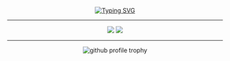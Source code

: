 <p align="center">
  <a href="https://git.io/typing-svg"><img src="https://readme-typing-svg.demolab.com?font=Fira+Code&weight=500&size=50&duration=4000&pause=500&center=true&vCenter=true&width=1024&height=128&lines=Hi+there+%F0%9F%91%8B;%E5%BE%88%E9%AB%98%E5%85%B4%E8%83%BD%E8%A7%81%E5%88%B0%E4%BD%A0+%F0%9F%91%8B" alt="Typing SVG" /></a>
<p align="center">

---

<p align="center">
<img src="https://github-readme-stats.vercel.app/api?username=Harry-Jing&show_icons=true"/> <img src="https://github-readme-stats.vercel.app/api/top-langs/?username=Harry-Jing&layout=compact"/>
</p>

---

<p align="center">
  <img src="https://github-profile-trophy.vercel.app/?username=Harry-Jing&title=Stars,Followers,PullRequest,Commits,Repositories,Issues&margin-w=8"  alt="github profile trophy"/>
</p>
